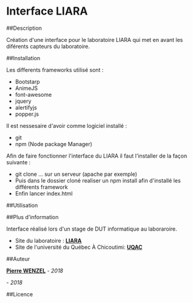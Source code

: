 # Interface LIARA

##Description

Création d'une interface pour le laboratoire LIARA qui met en avant les diférents capteurs du laboratoire. 

##Installation

Les differents frameworks utilisé sont :
* Bootstarp
* AnimeJS
* font-awesome
* jquery
* alertifyjs
* popper.js

Il est nessesaire d'avoir comme logiciel installé :
* git
* npm (Node package Manager) 

Afin de faire fonctionner l'interface du LIARA il faut l'installer de la façon suivante :
 * git clone ... sur un serveur (apache par exemple)
 * Puis dans le dossier cloné realiser un npm install afin d'installé les différents framework
 * Enfin lancer index.html
 

##Utilisation


##Plus d'information

Interface réalisé lors d'un stage de DUT informatique au laboraroire.

* Site du laboratoire : **[LIARA](http://liara.uqac.ca/)**
* Site de l'université du Québec À Chicoutimi: **[UQAC](http://www.uqac.ca/)**

##Auteur

**[Pierre WENZEL](mailto:pierre.wenzel@outlook.com)** - _2018_

**[](mailto:)** - _2018_

##Licence